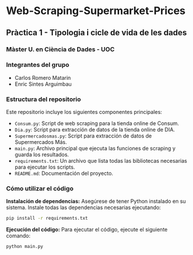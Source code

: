 # Web-Scraping-Supermarket-Prices
## Pràctica 1 - Tipologia i cicle de vida de les dades 
### Màster U. en Ciència de Dades - UOC

### Integrantes del grupo
- Carlos Romero Matarin
- Enric Sintes Arguimbau
### Estructura del repositorio

Este repositorio incluye los siguientes componentes principales:
- `Consum.py`: Script de web scraping para la tienda online de Consum.
- `Dia.py`: Script para extracción de datos de la tienda online de DIA.
- `Supermercadosmas.py`: Script para extracción de datos de Supermercados Más.
- `main.py`: Archivo principal que ejecuta las funciones de scraping y guarda los resultados.
- `requirements.txt`: Un archivo que lista todas las bibliotecas necesarias para ejecutar los scripts.
- `README.md`: Documentación del proyecto.

### Cómo utilizar el código
**Instalación de dependencias:**
Asegúrese de tener Python instalado en su sistema. Instale todas las dependencias necesarias ejecutando:

```bash
pip install -r requirements.txt
```

**Ejecución del código:**
Para ejecutar el código, ejecute el siguiente comando:

```bash
python main.py
```


